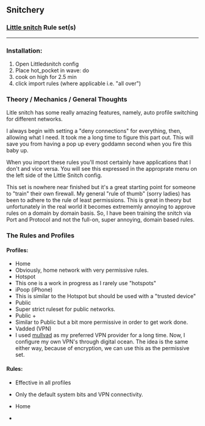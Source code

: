 ## Snitchery
### [Little snitch](https://www.obdev.at/products/littlesnitch/index.html) Rule set(s)
---
### Installation:
1. Open Littledsnitch config
2. Place hot_pocket in wave: do
3. cook on high for 2.5 min
4. click import rules (where applicable i.e. "all over")

### Theory / Mechanics / General Thoughts

Litle snitch has some really amazing features, namely, auto profile switching for different networks.

I always begin with setting a "deny connections" for everything, then, allowing what I need. It took me a long time to figure this part out. This will save you from having a pop up every goddamn second when you fire this baby up.

When you import these rules you'll most certainly have applications that I don't and vice versa. You will see this expressed in the approprate menu on the left side of the Little Snitch config.

This set is nowhere near finished but it's a great starting point for someone to "train" their own firewall. My general "rule of thumb" (sorry ladies) has been to adhere to the rule of least permissions. This is great in theory but unfortunately in the real world it becomes extrememly annoying to approve rules on a domain by domain basis. So, I have been training the snitch via Port and Protocol and not the full-on, super annoying, domain based rules.

### The Rules and Profiles

#### Profiles:
- Home
 - Obviously, home network with very permissive rules.
- Hotspot
 - This one is a work in progress as I rarely use "hotspots"
- iPoop (iPhone)
 - This is similar to the Hotspot but should be used with a "trusted device"
- Public
 - Super strict ruleset for public networks.
- Public +
 - Similar to Public but a bit more permissive in order to get work done.
- Vadded (VPN)
 - I used [mullvad](https://mullvad.net) as my preferred VPN provider for a long time. Now, I configure my own VPN's through digital ocean. The idea is the same either way, because of encryption, we can use this as the permissive set.


#### Rules:

- Effective in all profiles
 - Only the default system bits and VPN connectivity.

- Home
 -
